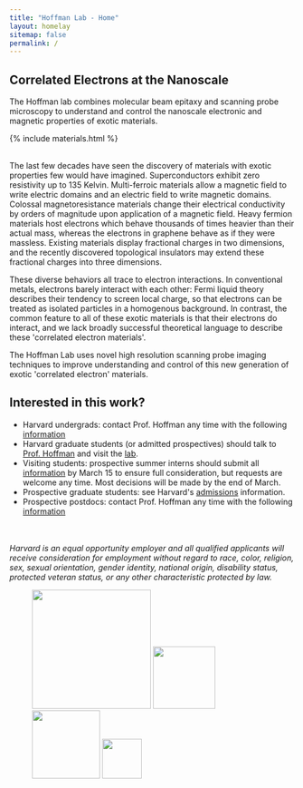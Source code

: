 ```yaml
---
title: "Hoffman Lab - Home"
layout: homelay
sitemap: false
permalink: /
---
```


## Correlated Electrons at the Nanoscale

The Hoffman lab combines molecular beam epitaxy and scanning probe microscopy to understand and control the nanoscale electronic and magnetic properties of exotic materials.
 
 {% include materials.html %}

<br> The last few decades have seen the discovery of materials with exotic properties few would have imagined. Superconductors exhibit zero resistivity up to 135 Kelvin. Multi-ferroic materials allow a magnetic field to write electric domains and an electric field to write magnetic domains. Colossal magnetoresistance materials change their electrical conductivity by orders of magnitude upon application of a magnetic field. Heavy fermion materials host electrons which behave thousands of times heavier than their actual mass, whereas the electrons in graphene behave as if they were massless. Existing materials display fractional charges in two dimensions, and the recently discovered topological insulators may extend these fractional charges into three dimensions.

These diverse behaviors all trace to electron interactions. In conventional metals, electrons barely interact with each other: Fermi liquid theory describes their tendency to screen local charge, so that electrons can be treated as isolated particles in a homogenous background. In contrast, the common feature to all of these exotic materials is that their electrons do interact, and we lack broadly successful theoretical language to describe these 'correlated electron materials'.

The Hoffman Lab uses novel high resolution scanning probe imaging techniques to improve understanding and control of this new generation of exotic 'correlated electron' materials.

## Interested in this work?


 * Harvard undergrads: contact Prof. Hoffman any time with the following <a href="http://hoffman.physics.harvard.edu/people/HarvardUndergrad.php">information</a>
 * Harvard graduate students (or admitted prospectives) should talk to <a href="http://www.physics.harvard.edu/people/facpages/hoffman.html">Prof.  Hoffman</a> and visit the <a 
href="http://hoffman.physics.harvard.edu/images/map2.jpg">lab</a>.
 * Visiting students: prospective summer interns should submit all <a href="http://hoffman.physics.harvard.edu/people/VisitingStudent.php">information</a> by March 15 to ensure full consideration, but requests are welcome any time. Most 
decisions will be made by the end of March.
 * Prospective graduate students: see Harvard's <a href="http://www.physics.harvard.edu/academics/grad/admissions.html">admissions</a> information.
 * Prospective postdocs: contact Prof. Hoffman any time with the following <a href="http://hoffman.physics.harvard.edu/people/Postdoc.php">information</a>

<br><br> 
<i>Harvard is an equal opportunity employer and all qualified applicants will receive consideration for employment 
without regard to race, color, religion, sex, sexual orientation, gender identity, national origin, disability status, protected veteran status, 
or any other characteristic protected by law.</i>
 
<figure class="fourth">
  <img src="http://hoffman.physics.harvard.edu/funding/CIQM-Logo.png" style="width: 210px">
  <img src="http://hoffman.physics.harvard.edu/funding/nsf.jpg" style="width: 110px">
  <img src="http://hoffman.physics.harvard.edu/funding/moore-foundation-logo.png" style="width: 120px">
  <img src="http://hoffman.physics.harvard.edu/funding/DOE-logo.png" style="height:70px">
</figure>






